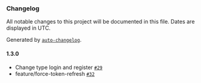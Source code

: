 ### Changelog

All notable changes to this project will be documented in this file. Dates are displayed in UTC.

Generated by [`auto-changelog`](https://github.com/CookPete/auto-changelog).

#### 1.3.0

- Change type login and register [`#29`](https://github.com/kinde-oss/kinde-react-native-sdk-0-7x/pull/29)
- feature/force-token-refresh [`#32`](https://github.com/kinde-oss/kinde-react-native-sdk-0-7x/pull/32)
